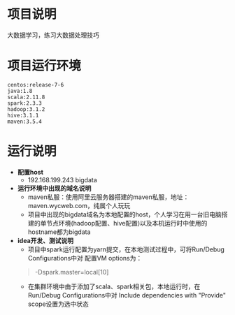 # 项目说明
大数据学习，练习大数据处理技巧

# 项目运行环境
    centos:release-7-6
    java:1.8
    scala:2.11.8
    spark:2.3.3
    hadoop:3.1.2
    hive:3.1.1
    maven:3.5.4
    
# 运行说明
* **配置host**
    * 192.168.199.243   bigdata
* **运行环境中出现的域名说明**
    * maven私服：使用阿里云服务器搭建的maven私服，地址：maven.wycweb.com，纯属个人玩玩
    * 项目中出现的bigdata域名为本地配置的host，个人学习在用一台旧电脑搭建的单节点环境(hadoop配置、hive配置)以及本机运行时中使用的hostname都为bigdata
* **idea开发、测试说明**
    * 项目中spark运行配置为yarn提交，在本地测试过程中，可将Run/Debug Configurations中对 配置VM options为：
    >-Dspark.master=local[10]
    * 在集群环境中由于添加了scala、spark相关包，本地运行时，在Run/Debug Configurations中对 Include dependencies with "Provide" scope设置为选中状态